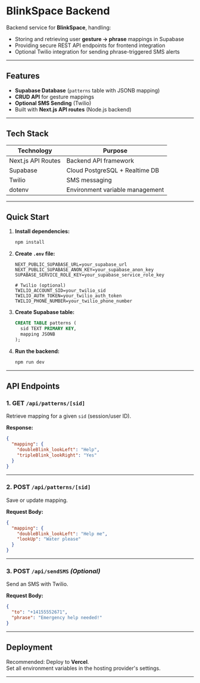 # BlinkSpace Backend

Backend service for **BlinkSpace**, handling:

- Storing and retrieving user **gesture → phrase** mappings in Supabase
- Providing secure REST API endpoints for frontend integration
- Optional Twilio integration for sending phrase-triggered SMS alerts

---

## Features

- **Supabase Database** (`patterns` table with JSONB mapping)
- **CRUD API** for gesture mappings
- **Optional SMS Sending** (Twilio)
- Built with **Next.js API routes** (Node.js backend)

---

## Tech Stack

| Technology               | Purpose                         |
|--------------------------|---------------------------------|
| Next.js API Routes       | Backend API framework           |
| Supabase                 | Cloud PostgreSQL + Realtime DB  |
| Twilio                   | SMS messaging                   |
| dotenv                   | Environment variable management |

---

## Quick Start

1. **Install dependencies:**
   ```sh
   npm install
   ```

2. **Create `.env` file:**
   ```
   NEXT_PUBLIC_SUPABASE_URL=your_supabase_url
   NEXT_PUBLIC_SUPABASE_ANON_KEY=your_supabase_anon_key
   SUPABASE_SERVICE_ROLE_KEY=your_supabase_service_role_key

   # Twilio (optional)
   TWILIO_ACCOUNT_SID=your_twilio_sid
   TWILIO_AUTH_TOKEN=your_twilio_auth_token
   TWILIO_PHONE_NUMBER=your_twilio_phone_number
   ```

3. **Create Supabase table:**
   ```sql
   CREATE TABLE patterns (
     sid TEXT PRIMARY KEY,
     mapping JSONB
   );
   ```

4. **Run the backend:**
   ```sh
   npm run dev
   ```

---

## API Endpoints

### 1. GET `/api/patterns/[sid]`
Retrieve mapping for a given `sid` (session/user ID).

**Response:**
```json
{
  "mapping": {
    "doubleBlink_lookLeft": "Help",
    "tripleBlink_lookRight": "Yes"
  }
}
```

---

### 2. POST `/api/patterns/[sid]`
Save or update mapping.

**Request Body:**
```json
{
  "mapping": {
    "doubleBlink_lookLeft": "Help me",
    "lookUp": "Water please"
  }
}
```

---

### 3. POST `/api/sendSMS` *(Optional)*
Send an SMS with Twilio.

**Request Body:**
```json
{
  "to": "+14155552671",
  "phrase": "Emergency help needed!"
}
```

---

## Deployment

Recommended: Deploy to **Vercel**.  
Set all environment variables in the hosting provider's settings.

---
